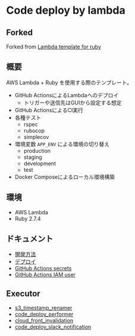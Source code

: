 # Code deploy by lambda

## Forked

Forked from [Lambda template for ruby](https://github.com/ljourm/lambda-template-for-ruby)

## 概要

AWS Lambda + Ruby を使用する際のテンプレート。

- GitHub ActionsによるLambdaへのデプロイ
  - トリガーや送信先はGUIから設定する想定
- GitHub ActionsによるCI実行
- 各種テスト
  - rspec
  - rubocop
  - simplecov
- 環境変数 `APP_ENV` による環境の切り替え
  - production
  - staging
  - development
  - test
- Docker Composeによるローカル環境構築

## 環境

- AWS Lambda
- Ruby 2.7.4

## ドキュメント

- [開発方法](./docs/development.md)
- [デプロイ](./docs/deployment.md)
- [GitHub Actions secrets](./docs/github_actions_secrets.md)
- [GitHub Actions IAM user](./docs/github_actions_iam_user.md)

## Executor

- [s3_timestamp_renamer](./docs/executor/s3_timestamp_renamer.md)
- [code_deploy_performer](./docs/executor/code_deploy_performer.md)
- [cloud_front_invalidation](./docs/executor/cloud_front_invalidation.md)
- [code_deploy_slack_notification](./docs/executor/code_deploy_slack_notification.md)
